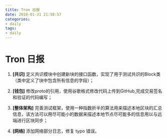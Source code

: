 ```yaml
---
title: Tron 日报
date: 2018-01-31 21:58:57
categories:
- daily
tags:
- daily
---
```


# Tron 日报

1. **[共识]** 定义共识模块中创建新块的接口函数，实现了用于测试共识的Block类（类中定义了块中包含所有信息的字段）；

2. **[钱包]** 修改proto的引用，使用谷歌格式修改代码上传到GitHub,完成交易签名和验证的代码编写；

3. **[整体架构]** 完善测试框架，使用一种指数折半的算法用来描述本地区块的汇总信息，该方法可以用尽可能小的数据来描述本地节点尽可能多的信息用以与远端进行区块同步；

4. **[网络]** 添加网络部分日志，修复 typo 错误。
